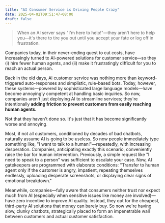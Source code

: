 ```yaml
---
title: "AI Consumer Service is Driving People Crazy"
date: 2025-04-02T09:51:47+08:00
draft: false
---
```


> When an AI server says "I'm here to help!"—they aren't here to help you—it's there to tire you out until you accept your fate or log off in frustration.

Companies today, in their never-ending quest to cut costs, have increasingly turned to AI-powered solutions for customer service—so they (i) hire fewer human agents, and (ii) make it frustratingly difficult for you to reach an actual person.

Back in the old days, AI customer service was nothing more than keyword-triggered auto-responses and simplistic, rule-based bots. Today, however, these systems—powered by sophisticated large language models—have become annoyingly competent at handling basic inquiries. So now, companies aren't just deploying AI to streamline services; they're intentionally **adding friction to prevent customers from easily reaching human agents**.

Not that they haven't done so. It's just that it has become significantly worse and annoying.

Most, if not all customers, conditioned by decades of bad chatbots, naturally assume AI is going to be useless. So now people immediately type something like, "I want to talk to a human!"—repeatedly, with increasing desperation. Companies, anticipating exactly this scenario, conveniently raise the bar for human intervention. Previously, a simple request like "I need to speak to a person" was sufficient to escalate your case. Now, AI gatekeepers are programmed with elaborate conditions: "Transfer to human agent only if the customer is angry, impatient, repeating themselves endlessly, uploading desperate screenshots, or displaying clear signs of emotional breakdown."

Meanwhile, companies—fully aware that consumers neither trust nor expect much from AI (especially when sensitive issues like money are involved)—have zero incentive to improve AI quality. Instead, they opt for the cheapest, third-party AI solutions that money can barely buy. So now we're having slow, clunky chatbots, strategically placed to form an impenetrable wall between customers and actual customer satisfaction.
